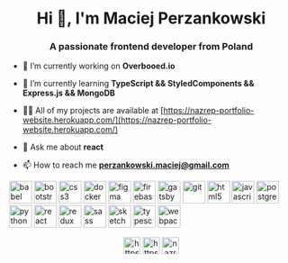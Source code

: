 <h1 align="center">Hi 👋, I'm Maciej Perzankowski</h1>
<h3 align="center">A passionate frontend developer from Poland</h3>

- 🔭 I’m currently working on **Overbooed.io**

- 🌱 I’m currently learning **TypeScript && StyledComponents && Express.js && MongoDB**

- 👨‍💻 All of my projects are available at [https://nazrep-portfolio-website.herokuapp.com/](https://nazrep-portfolio-website.herokuapp.com/)

- 💬 Ask me about **react**

- 📫 How to reach me **perzankowski.maciej@gmail.com**

<p align="left"><img src="https://www.vectorlogo.zone/logos/babeljs/babeljs-icon.svg" alt="babel" width="40" height="40"/> <img src="https://devicons.github.io/devicon/devicon.git/icons/bootstrap/bootstrap-plain.svg" alt="bootstrap" width="40" height="40"/> <img src="https://devicons.github.io/devicon/devicon.git/icons/css3/css3-original-wordmark.svg" alt="css3" width="40" height="40"/> <img src="https://devicons.github.io/devicon/devicon.git/icons/docker/docker-original-wordmark.svg" alt="docker" width="40" height="40"/> <img src="https://www.vectorlogo.zone/logos/figma/figma-icon.svg" alt="figma" width="40" height="40"/> <img src="https://www.vectorlogo.zone/logos/firebase/firebase-icon.svg" alt="firebase" width="40" height="40"/> <img src="https://www.vectorlogo.zone/logos/gatsbyjs/gatsbyjs-icon.svg" alt="gatsby" width="40" height="40"/> <img src="https://www.vectorlogo.zone/logos/git-scm/git-scm-icon.svg" alt="git" width="40" height="40"/> <img src="https://devicons.github.io/devicon/devicon.git/icons/html5/html5-original-wordmark.svg" alt="html5" width="40" height="40"/> <img src="https://devicons.github.io/devicon/devicon.git/icons/javascript/javascript-original.svg" alt="javascript" width="40" height="40"/> <img src="https://devicons.github.io/devicon/devicon.git/icons/postgresql/postgresql-original-wordmark.svg" alt="postgresql" width="40" height="40"/> <img src="https://devicons.github.io/devicon/devicon.git/icons/python/python-original.svg" alt="python" width="40" height="40"/> <img src="https://devicons.github.io/devicon/devicon.git/icons/react/react-original-wordmark.svg" alt="react" width="40" height="40"/> <img src="https://devicons.github.io/devicon/devicon.git/icons/redux/redux-original.svg" alt="redux" width="40" height="40"/> <img src="https://devicons.github.io/devicon/devicon.git/icons/sass/sass-original.svg" alt="sass" width="40" height="40"/> <img src="https://www.vectorlogo.zone/logos/sketchapp/sketchapp-icon.svg" alt="sketch" width="40" height="40"/> <img src="https://devicons.github.io/devicon/devicon.git/icons/typescript/typescript-original.svg" alt="typescript" width="40" height="40"/> <img src="https://devicons.github.io/devicon/devicon.git/icons/webpack/webpack-original.svg" alt="webpack" width="40" height="40"/></p>

<p align="center">
<a href="https://linkedin.com/in/https://www.linkedin.com/in/maciej-perzankowski/" target="blank"><img align="center" src="https://cdn.jsdelivr.net/npm/simple-icons@3.0.1/icons/linkedin.svg" alt="https://www.linkedin.com/in/maciej-perzankowski/" height="30" width="30" /></a>
<a href="https://fb.com/https://www.facebook.com/maciek.perzankowski/" target="blank"><img align="center" src="https://cdn.jsdelivr.net/npm/simple-icons@3.0.1/icons/facebook.svg" alt="https://www.facebook.com/maciek.perzankowski/" height="30" width="30" /></a>
<a href="https://instagram.com/nazrep" target="blank"><img align="center" src="https://cdn.jsdelivr.net/npm/simple-icons@3.0.1/icons/instagram.svg" alt="nazrep" height="30" width="30" /></a>
</p>


